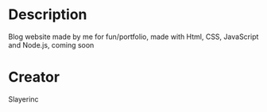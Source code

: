# Description
Blog website made by me for fun/portfolio, made with Html, CSS, JavaScript and Node.js, coming soon

# Creator
Slayerinc
